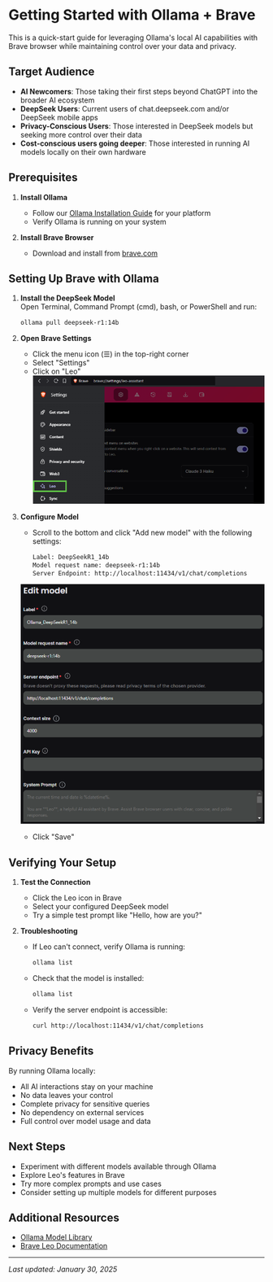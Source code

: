 # Getting Started with Ollama + Brave

This is a quick-start guide for leveraging Ollama's local AI capabilities with Brave browser while maintaining control over your data and privacy.

## Target Audience 

- **AI Newcomers**: Those taking their first steps beyond ChatGPT into the broader AI ecosystem
- **DeepSeek Users**: Current users of chat.deepseek.com and/or DeepSeek mobile apps
- **Privacy-Conscious Users**: Those interested in DeepSeek models but seeking more control over their data
- **Cost-conscious users going deeper**: Those interested in running AI models locally on their own hardware


## Prerequisites

1. **Install Ollama**
   * Follow our [Ollama Installation Guide](./Ollama_Install_Guide.md) for your platform
   * Verify Ollama is running on your system

2. **Install Brave Browser**
   * Download and install from [brave.com](https://brave.com)

## Setting Up Brave with Ollama

1. **Install the DeepSeek Model**  
   Open Terminal, Command Prompt (cmd), bash, or PowerShell and run:  
   ```bash
   ollama pull deepseek-r1:14b
   ```

2. **Open Brave Settings**
   * Click the menu icon (☰) in the top-right corner
   * Select "Settings"
   * Click on "Leo"  
   ![Brave Leo Settings](./Images/Pasted%20image%2020250128133816.png)  

3. **Configure Model**
   * Scroll to the bottom and click "Add new model" with the following settings:
     ```
     Label: DeepSeekR1_14b
     Model request name: deepseek-r1:14b
     Server Endpoint: http://localhost:11434/v1/chat/completions
     ```  
   ![Brave Ollama Model Configuration](./Images/Brave_Ollama_Model_Config.png)  
   * Click "Save"  

## Verifying Your Setup

1. **Test the Connection**
   * Click the Leo icon in Brave
   * Select your configured DeepSeek model
   * Try a simple test prompt like "Hello, how are you?"

2. **Troubleshooting**
   * If Leo can't connect, verify Ollama is running:
     ```bash
     ollama list
     ```
   * Check that the model is installed:
     ```bash
     ollama list
     ```
   * Verify the server endpoint is accessible:
     ```bash
     curl http://localhost:11434/v1/chat/completions
     ```

## Privacy Benefits

By running Ollama locally:
- All AI interactions stay on your machine
- No data leaves your control
- Complete privacy for sensitive queries
- No dependency on external services
- Full control over model usage and data

## Next Steps

* Experiment with different models available through Ollama
* Explore Leo's features in Brave
* Try more complex prompts and use cases
* Consider setting up multiple models for different purposes

## Additional Resources

* [Ollama Model Library](https://ollama.com/library)
* [Brave Leo Documentation](https://brave.com/leo/)


---

*Last updated: January 30, 2025*
